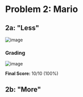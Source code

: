 # Problem 2: Mario

## 2a: "Less"

![image](https://user-images.githubusercontent.com/101081243/194722624-bf005b1d-86e8-44a7-be76-8e13858dc488.png)

### Grading

![image](https://user-images.githubusercontent.com/101081243/194722324-5e889eb8-d20e-4b18-a2c5-0012ba9dac0d.png)

**Final Score:** 10/10 (100%)

## 2b: "More"
